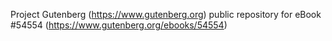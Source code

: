 Project Gutenberg (https://www.gutenberg.org) public repository for eBook #54554 (https://www.gutenberg.org/ebooks/54554)
